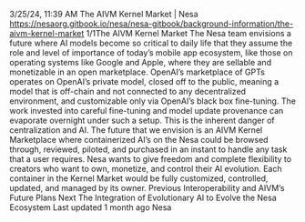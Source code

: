 3/25/24, 11:39 AM The AIVM Kernel Market | Nesa
https://nesaorg.gitbook.io/nesa/nesa-gitbook/background-information/the-aivm-kernel-market 1/1The AIVM Kernel Market
The Nesa team envisions a future where AI models become so critical to daily life that they
assume the role and level of importance of today’s mobile app ecosystem, like those on
operating systems like Google and Apple, where they are sellable and monetizable in an
open marketplace.
OpenAI’s marketplace of GPTs operates on OpenAI’s private model, closed off to the public,
meaning a model that is off-chain and not connected to any decentralized environment,
and customizable only via OpenAI’s black box fine-tuning. The work invested into careful
fine-tuning and model update provenance can evaporate overnight under such a setup.
This is the inherent danger of centralization and AI.
The future that we envision is an AIVM Kernel Marketplace where containerized AI’s on the
Nesa could be browsed through, reviewed, piloted, and purchased in an instant to handle
any task that a user requires. Nesa wants to give freedom and complete flexibility to
creators who want to own, monetize, and control their AI evolution. Each container in the
Kernel Market would be fully customized, controlled, updated, and managed by its owner.
Previous
Interoperability and AIVM’s Future Plans
Next
The Integration of Evolutionary AI to Evolve the Nesa Ecosystem
Last updated 1 month ago
Nesa